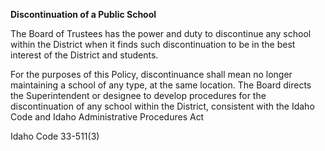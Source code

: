 **Discontinuation of a Public School**

The Board of Trustees has the power and duty to discontinue any school within the District when it finds such discontinuation to be in the best interest of the District and students. 

For the purposes of this Policy, discontinuance shall mean no longer maintaining a school of any type, at the same location.   The Board directs the Superintendent or designee to develop procedures for the discontinuation of any school within the District, consistent with the Idaho Code and Idaho Administrative Procedures Act

Idaho Code 33-511(3) 

